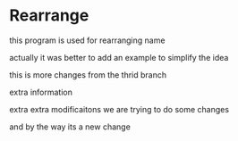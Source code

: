 Rearrange
===================
this program is used for rearranging name

actually it was better to add an example to simplify the idea

this is more changes from the thrid branch

extra information


extra extra modificaitons
we are trying to do some changes

and by the way its a new change
